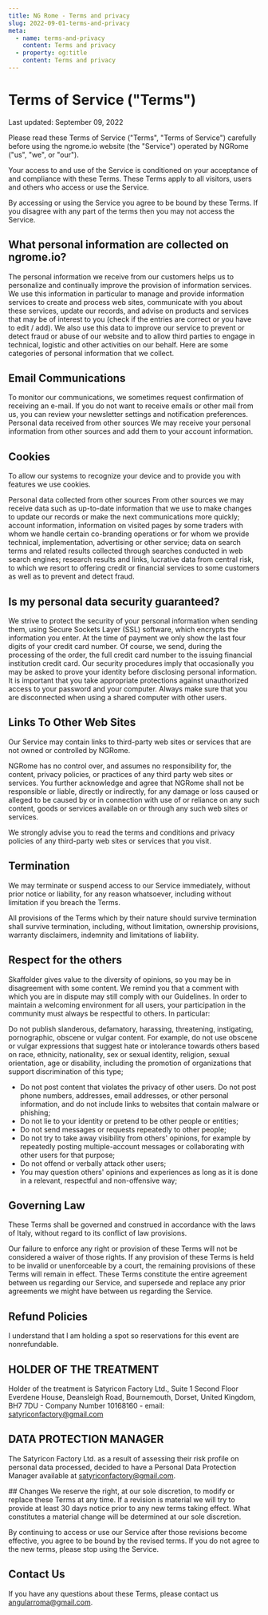 ```yaml
---
title: NG Rome - Terms and privacy
slug: 2022-09-01-terms-and-privacy
meta:
  - name: terms-and-privacy
    content: Terms and privacy
  - property: og:title
    content: Terms and privacy
---
```


# Terms of Service ("Terms")
Last updated: September 09, 2022

Please read these Terms of Service ("Terms", "Terms of Service") carefully before using the ngrome.io website (the "Service") operated by NGRome ("us", "we", or "our").

Your access to and use of the Service is conditioned on your acceptance of and compliance with these Terms. These Terms apply to all visitors, users and others who access or use the Service.

By accessing or using the Service you agree to be bound by these Terms. If you disagree with any part of the terms then you may not access the Service.


## What personal information are collected on ngrome.io?

The personal information we receive from our customers helps us to personalize and continually improve the provision of information services. We use this information in particular to manage and provide information services to create and process web sites, communicate with you about these services, update our records, and advise on products and services that may be of interest to you (check if the entries are correct or you have to edit / add). We also use this data to improve our service to prevent or detect fraud or abuse of our website and to allow third parties to engage in technical, logistic and other activities on our behalf. Here are some categories of personal information that we collect.

## Email Communications

To monitor our communications, we sometimes request confirmation of receiving an e-mail. If you do not want to receive emails or other mail from us, you can review your newsletter settings and notification preferences. Personal data received from other sources We may receive your personal information from other sources and add them to your account information.


## Cookies
To allow our systems to recognize your device and to provide you with features we use cookies.

Personal data collected from other sources
From other sources we may receive data such as up-to-date information that we use to make changes to update our records or make the next communications more quickly; account information, information on visited pages by some traders with whom we handle certain co-branding operations or for whom we provide technical, implementation, advertising or other service; data on search terms and related results collected through searches conducted in web search engines; research results and links, lucrative data from central risk, to which we resort to offering credit or financial services to some customers as well as to prevent and detect fraud.


## Is my personal data security guaranteed?
We strive to protect the security of your personal information when sending them, using Secure Sockets Layer (SSL) software, which encrypts the information you enter. At the time of payment we only show the last four digits of your credit card number. Of course, we send, during the processing of the order, the full credit card number to the issuing financial institution credit card. Our security procedures imply that occasionally you may be asked to prove your identity before disclosing personal information. It is important that you take appropriate protections against unauthorized access to your password and your computer. Always make sure that you are disconnected when using a shared computer with other users.


## Links To Other Web Sites
Our Service may contain links to third-party web sites or services that are not owned or controlled by NGRome.

NGRome has no control over, and assumes no responsibility for, the content, privacy policies, or practices of any third party web sites or services. You further acknowledge and agree that NGRome shall not be responsible or liable, directly or indirectly, for any damage or loss caused or alleged to be caused by or in connection with use of or reliance on any such content, goods or services available on or through any such web sites or services.

We strongly advise you to read the terms and conditions and privacy policies of any third-party web sites or services that you visit.


## Termination
We may terminate or suspend access to our Service immediately, without prior notice or liability, for any reason whatsoever, including without limitation if you breach the Terms.

All provisions of the Terms which by their nature should survive termination shall survive termination, including, without limitation, ownership provisions, warranty disclaimers, indemnity and limitations of liability.


## Respect for the others
Skaffolder gives value to the diversity of opinions, so you may be in disagreement with some content. We remind you that a comment with which you are in dispute may still comply with our Guidelines. In order to maintain a welcoming environment for all users, your participation in the community must always be respectful to others. In particular:

Do not publish slanderous, defamatory, harassing, threatening, instigating, pornographic, obscene or vulgar content. For example, do not use obscene or vulgar expressions that suggest hate or intolerance towards others based on race, ethnicity, nationality, sex or sexual identity, religion, sexual orientation, age or disability, including the promotion of organizations that support discrimination of this type;

- Do not post content that violates the privacy of other users. Do not post phone numbers, addresses, email addresses, or other personal information, and do not include links to websites that contain malware or phishing;
- Do not lie to your identity or pretend to be other people or entities;
- Do not send messages or requests repeatedly to other people;
- Do not try to take away visibility from others' opinions, for example by repeatedly posting multiple-account messages or collaborating with other users for that purpose;
- Do not offend or verbally attack other users;
- You may question others' opinions and experiences as long as it is done in a relevant, respectful and non-offensive way;

## Governing Law
These Terms shall be governed and construed in accordance with the laws of Italy, without regard to its conflict of law provisions.

Our failure to enforce any right or provision of these Terms will not be considered a waiver of those rights. If any provision of these Terms is held to be invalid or unenforceable by a court, the remaining provisions of these Terms will remain in effect. These Terms constitute the entire agreement between us regarding our Service, and supersede and replace any prior agreements we might have between us regarding the Service.

## Refund Policies
I understand that I am holding a spot so reservations for this event are nonrefundable.


## HOLDER OF THE TREATMENT
Holder of the treatment is Satyricon Factory Ltd., Suite 1 Second Floor Everdene House, Deansleigh Road, Bournemouth, Dorset, United Kingdom, BH7 7DU - Company Number 10168160 - email: satyriconfactory@gmail.com


## DATA PROTECTION MANAGER
The Satyricon Factory Ltd. as a result of assessing their risk profile on personal data processed, decided to have a Personal Data Protection Manager available at satyriconfactory@gmail.com.


## Changes
We reserve the right, at our sole discretion, to modify or replace these Terms at any time. If a revision is material we will try to provide at least 30 days notice prior to any new terms taking effect. What constitutes a material change will be determined at our sole discretion.

By continuing to access or use our Service after those revisions become effective, you agree to be bound by the revised terms. If you do not agree to the new terms, please stop using the Service.


## Contact Us
If you have any questions about these Terms, please contact us angularroma@gmail.com.


